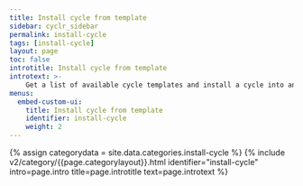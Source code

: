 ```yaml
---
title: Install cycle from template
sidebar: cyclr_sidebar
permalink: install-cycle
tags: [install-cycle]
layout: page
toc: false
introtitle: Install cycle from template
introtext: >-
    Get a list of available cycle templates and install a cycle into an account.
menus:
  embed-custom-ui:
    title: Install cycle from template
    identifier: install-cycle
    weight: 2
---
```

{% assign categorydata = site.data.categories.install-cycle %}
{% include v2/category/{{page.categorylayout}}.html identifier="install-cycle" intro=page.intro title=page.introtitle text=page.introtext %}
